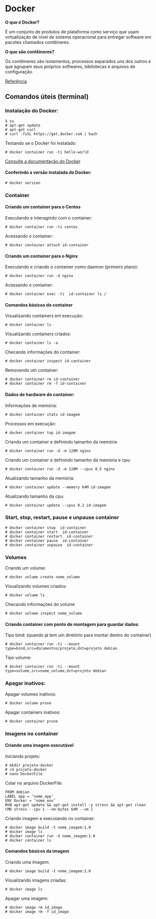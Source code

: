 # Docker

**O que é Docker?** 

É um conjunto de produtos de plataforma como serviço que usam virtualização de nível de sistema operacional para entregar software em pacotes chamados contêineres.

**O que são contêineres?** 

Os contêineres são isolamentos, processos separados uns dos outros e que agrupam seus próprios softwares, bibliotecas e arquivos de configuração.

[Referência](https://pt.wikipedia.org/wiki/Docker_(software))

## Comandos úteis (terminal)

### Instalação do Docker:

    $ su
    # apt-get update
    # apt-get curl
    # curl -fsSL https://get.docker.com | bash

Testando se o Docker foi instalado:

    # docker container run -ti hello-world

[Consulte a documentação do Docker](https://docs.docker.com/engine/install/)

#### Conferindo a versão instalada do Docker:

    # docker version

### Container

#### Criando um container para o Centos

Executando e interagindo com o container:
    
    # docker container run -ti centos

Acessando o container:
    
    # docker container attach id-container

#### Criando um container para o Nginx

Executando e criando o container como daemon (primeiro plano):
    
    # docker container run -d nginx

Acessando o container:
  
    # docker container exec -ti  id-container ls /

#### Comandos básicos do container

Visualizando containers em execução:

    # docker container ls

Visualizando containers criados:

    # docker container ls -a
    
Checando informações do container:

    # docker container inspect id-container

Removendo um container:
    
    # docker container rm id-container
    # docker container rm -f id-container

#### Dados de hardware do container: 

Informações de memória:

    # docker container stats id-imagem

Processos em execução:

    # docker container top id-imagem

Criando um container e definindo tamanho da memória

    # docker container run -d -m 128M nginx

Criando um container e definindo tamanho da memória e cpu:
    
    # docker container run -d -m 128M --cpus 0.5 nginx

Atualizando tamanho da memória:

    # docker container update --memory 64M id-imagem
    
Atualizando tamanho da cpu:

    # docker container update --cpus 0.2 id-imagem

### Start, stop, restart, pause e unpause container
    
    # docker container stop  id-container
    # docker container start  id-container
    # docker container restart  id-container
    # docker container pause  id-container
    # docker container unpause  id-container
    
### Volumes

Criando um volume:
    
    # docker volume create nome_volume

Visualizando volumes criados:
    
    # docker volume ls

Checando informações do volume

    # docker volume inspect nome_volume

#### Criando container com ponto de montagem para guardar dados:
    
Tipo bind: (quando já tem um diretório para montar dentro do container)

    # docker container run -ti --mount type=bind,src=documentos/projeto,dst=projeto debian

Tipo volume:
    
    # docker container run -ti --mount type=volume,src=nome_volume,dst=projeto debian

### Apagar inativos:
    
Apagar volumes inativos:

    # docker volume prune
    
Apagar containers inativos:

    # docker container prune

### Imagens no container

#### Criando uma imagem executável

Iniciando projeto:

    # mkdir projeto-docker
    # cd projeto-docker
    # nano DockerFile
    
Colar no arquivo DockerFile:

    FROM debian
    LABEL app = ‘nome_app’
    ENV Docker = ‘nome_env’
    RUN apt-get update && apt-get install -y stress && apt-get clean 
    CMD stress --cpu 1 --vm-bytes 64M --vm 1
        
Criando imagem e executando no container:

    # docker image build -t nome_imagem:1.0
    # docker image ls
    # docker container run -d nome_imagem:1.0
    # docker container ls

#### Comandos básicos da imagem

Criando uma imagem:

    # docker image build -t nome_imagem:1.0

Visualizando imagens criadas:

    # docker image ls
    
Apagar uma imagem:

    # docker image rm id_image
    # docker image rm -f id_image
